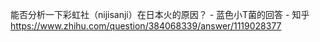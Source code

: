 能否分析一下彩虹社（nijisanji）在日本火的原因？ - 蓝色小T菌的回答 - 知乎
https://www.zhihu.com/question/384068339/answer/1119028377
